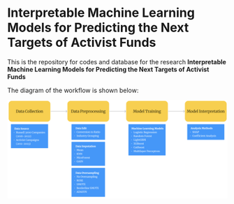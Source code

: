 # Interpretable Machine Learning Models for Predicting the Next Targets of Activist Funds

This is the repository for codes and database for the research **Interpretable Machine Learning Models for Predicting the Next Targets of Activist Funds**

The diagram of the workflow is shown below:

![pipeline](./imgs/pipeline.png)
